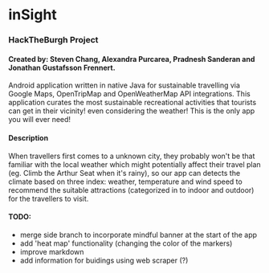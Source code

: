 # inSight
### HackTheBurgh Project
#### Created by: Steven Chang, Alexandra Purcarea, Pradnesh Sanderan and Jonathan Gustafsson Frennert. 

Android application written in native Java for sustainable travelling via Google Maps, OpenTripMap and OpenWeatherMap API integrations. This application curates the most sustainable recreational activities that tourists can get in their vicinity! even considering the weather! This is the only app you will ever need!

#### Description
When travellers first comes to a unknown city, they probably won't be that familiar with the local weather which might potentially affect their travel plan (eg. Climb the Arthur Seat when it's rainy), so our app can detects the climate based on three index: weather, temperature and wind speed to recommend the suitable attractions (categorized in to indoor and outdoor) for the travellers to visit.

#### TODO: 
 * merge side branch to incorporate mindful banner at the start of the app 
 * add 'heat map' functionality (changing the color of the markers)
 * improve markdown
 * add information for buidings using web scraper (?)
